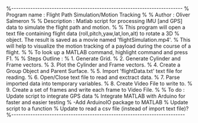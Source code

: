 %------------------------------------------------------------------------
% Program name  : Flight Path Simulation/Motion Tracking
% 
% Author        : Oliver Salmeron
%
% Description   : Matlab script for processing IMU [and GPS] data to simulate the flight path and motion. 
% 
% This program will open a text file containing flight data (roll,pitch,yaw,lat,lon,alt) to rotate a 3D
% object. The result is saved as a movie named 'flightSimulation.mp4'.
% This will help to visualize the motion tracking of a payload during the course of a flight.
%
% To look up a MATLAB command, highlight command and press F1.
%
% Steps Outline :
%   1. Generate Grid.
%   2. Generate Cylinder and Frame vectors.
%   3. Plot the Cylinder and Frame vectors.
%   4. Create a Group Object and Parent Surface.
%   5. Import 'flightData.txt' text file for reading.
%   6. Open/Close text file to read and exctract data.
%   7. Parse imported data into temporary variables.
%   8. Create Video File to write to.
%   9. Create a set of frames and write each frame to Video File.
%
% To do : Update script to integrate GPS data
%         Integrate MATLAB with Arduino for faster and easier testing
%           -Add ArduinoIO package to MATLAB
%         Update script to a function
%         Update to read a csv file (instead of import text file)?
%-------------------------------------------------------------------------
